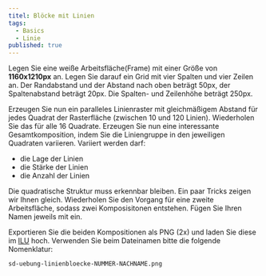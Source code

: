 ```yaml
---
titel: Blöcke mit Linien
tags: 
  - Basics
  - Linie
published: true
---
```


Legen Sie eine weiße Arbeitsfläche(Frame) mit einer Größe von **1160x1210px** an. Legen Sie darauf ein Grid mit vier Spalten und vier Zeilen an. Der Randabstand und der Abstand nach oben beträgt 50px, der Spaltenabstand beträgt 20px. Die Spalten- und Zeilenhöhe beträgt 250px.

Erzeugen Sie nun ein paralleles Linienraster mit gleichmäßigem Abstand für jedes Quadrat der Rasterfläche (zwischen 10 und 120 Linien). Wiederholen Sie das für alle 16 Quadrate. Erzeugen Sie nun eine interessante Gesamtkomposition, indem Sie die Liniengruppe in den jeweiligen Quadraten variieren. Variiert werden darf:
- die Lage der Linien
- die Stärke der Linien
- die Anzahl der Linien

Die quadratische Struktur muss erkennbar bleiben. Ein paar Tricks zeigen wir Ihnen gleich. Wiederholen Sie den Vorgang für eine zweite Arbeitsfläche, sodass zwei Komposisitonen entstehen. Fügen Sie Ihren Namen jeweils mit ein.

Exportieren Sie die beiden Kompositionen als PNG (2x) und laden Sie diese im [ILU](https://ilu.th-koeln.de/ilias.php?baseClass=ilExerciseHandlerGUI&ref_id=482917&cmd=showOverview) hoch. Verwenden Sie beim Dateinamen bitte die folgende Nomenklatur:

```sd-uebung-linienbloecke-NUMMER-NACHNAME.png```